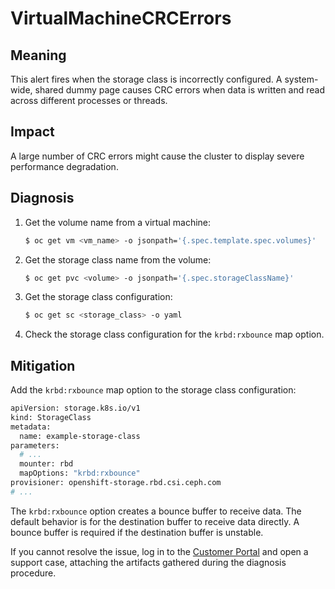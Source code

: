 # VirtualMachineCRCErrors

## Meaning

This alert fires when the storage class is incorrectly configured.
A system-wide, shared dummy page causes CRC errors when data is
written and read across different processes or threads.

## Impact

A large number of CRC errors might cause the cluster to display
severe performance degradation.

## Diagnosis

1. Get the volume name from a virtual machine:

   ```bash
   $ oc get vm <vm_name> -o jsonpath='{.spec.template.spec.volumes}'
   ```

2. Get the storage class name from the volume:

   ```bash
   $ oc get pvc <volume> -o jsonpath='{.spec.storageClassName}'
   ```

3. Get the storage class configuration:

   ```bash
   $ oc get sc <storage_class> -o yaml
   ```

4. Check the storage class configuration for the `krbd:rxbounce` map option.

## Mitigation

Add the `krbd:rxbounce` map option to the storage class configuration:

```bash
apiVersion: storage.k8s.io/v1
kind: StorageClass
metadata:
  name: example-storage-class
parameters:
  # ...
  mounter: rbd
  mapOptions: "krbd:rxbounce"
provisioner: openshift-storage.rbd.csi.ceph.com
# ...
```

The `krbd:rxbounce` option creates a bounce buffer to receive data. The default
behavior is for the destination buffer to receive data directly. A bounce buffer
is required if the destination buffer is unstable.

If you cannot resolve the issue, log in to the
[Customer Portal](https://access.redhat.com) and open a support case,
attaching the artifacts gathered during the diagnosis procedure.

